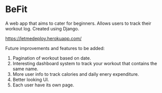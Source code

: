 # BeFit
A web app that aims to cater for beginners.
Allows users to track their workout log.
Created using Django.

https://letmedeploy.herokuapp.com/

Future improvements and features to be added:
1) Pagination of workout based on date.
2) Interesting dashboard system to track your workout that contains the same name.
3) More user info to track calories and daily enery expenditure.
4) Better looking UI.
5) Each user have its own page.
